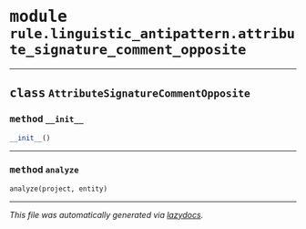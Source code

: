<!-- markdownlint-disable -->

# <kbd>module</kbd> `rule.linguistic_antipattern.attribute_signature_comment_opposite`






---

## <kbd>class</kbd> `AttributeSignatureCommentOpposite`




### <kbd>method</kbd> `__init__`

```python
__init__()
```








---

### <kbd>method</kbd> `analyze`

```python
analyze(project, entity)
```








---

_This file was automatically generated via [lazydocs](https://github.com/ml-tooling/lazydocs)._

